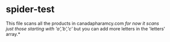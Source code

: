 # spider-test
This file scans all the products in canadapharamcy.com *for now it scans just those starting with 'a','b','c'* but you can add more letters in the 'letters' array.*
